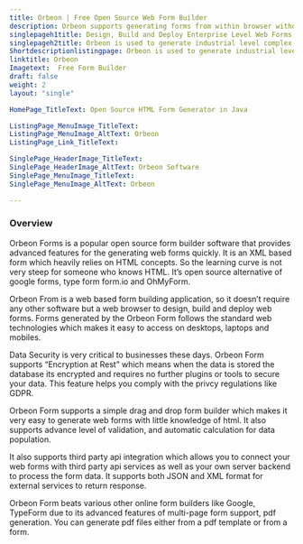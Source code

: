 ```yaml
---
title: Orbeon | Free Open Source Web Form Builder
description: Orbeon supports generating forms from within browser without extra installation requirements. The PDF generation of the forms or templates is also supported.
singlepageh1title: Design, Build and Deploy Enterprise Level Web Forms
singlepageh2title: Orbeon is used to generate industrial level complex forms easily and quickly. Being platform agnostic, forms are accessible via desktop, laptops and mobiles.
Shortdescriptionlistingpage: Orbeon is used to generate industrial level complex forms easily and quickly. Being platform agnostic, forms are accessible via desktop, laptops and mobiles.
linktitle: Orbeon
Imagetext:  Free Form Builder
draft: false
weight: 2
layout: "single"

HomePage_TitleText: Open Source HTML Form Generator in Java

ListingPage_MenuImage_TitleText: 
ListingPage_MenuImage_AltText: Orbeon
ListingPage_Link_TitleText: 

SinglePage_HeaderImage_TitleText: 
SinglePage_HeaderImage_AltText: Orbeon Software
SinglePage_MenuImage_TitleText: 
SinglePage_MenuImage_AltText: Orbeon 

---
```


### Overview

Orbeon Forms is a popular open source form builder software that provides advanced features for the generating web forms quickly. It is an XML based form which heavily relies on HTML concepts. So the learning curve is not very steep for someone who knows HTML. It’s open source alternative of google forms, type form form.io and OhMyForm.

Orbeon From is a web based form building application, so it doesn’t require any other software but a web browser to design, build and deploy web forms. Forms generated by the Orbeon Form follows the standard web technologies which makes it easy to access on desktops, laptops and mobiles.

Data Security is very critical to businesses these days. Orbeon Form supports “Encryption at Rest” which means when the data is stored the database its encrypted and requires no further plugins or tools to secure your data. This feature helps you comply with the privcy regulations like GDPR.

Orbeon Form supports a simple drag and drop form builder which makes it very easy to generate web forms with little knowledge of html. It also supports advance level of validation, and automatic calculation for data population.

It also supports third party api integration which allows you to connect your web forms with third party api services as well as your own server backend to process the form data. It supports both JSON and XML format for external services to return response.

Orbeon Form beats various other online form builders like Google, TypeForm due to its advanced features of multi-page form support, pdf generation. You can generate pdf files either from a pdf template or from a form.